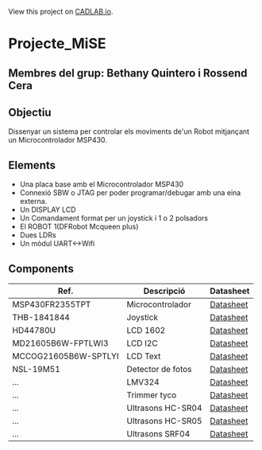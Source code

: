 View this project on [CADLAB.io](https://cadlab.io/project/27800). 

# Projecte_MiSE

**Membres del grup:** Bethany Quintero i Rossend Cera
----------------------------------------------------
## Objectiu
Dissenyar un sistema per controlar els moviments de'un Robot mitjançant un Microcontrolador MSP430.

## Elements
- Una placa base amb el Microcontrolador MSP430
- Connexió SBW o JTAG per poder programar/debugar amb una eina externa.
- Un DISPLAY LCD 
- Un Comandament format per un joystick i 1 o 2 polsadors
- El ROBOT 1(DFRobot Mcqueen plus)
- Dues LDRs
- Un mòdul UART<->Wifi

## Components
| Ref. | Descripció| Datasheet |
| ------ | -----------------| ------------------|
|MSP430FR2355TPT|Microcontrolador|[Datasheet](https://www.ti.com/lit/ds/symlink/msp430fr2355.pdfts=1708776366062&ref_url=https%253A%252F%252Fwww.ti.com%252Fproduct%252FMSP430FR2355%253Fqgpn%253Dmsp430fr2355)|
|THB-1841844|Joystick| [Datasheet](https://www.mouser.es/datasheet/2/240/thb-3050713.pdf)|
|HD44780U|LCD 1602|[Datasheet](https://www.sparkfun.com/datasheets/LCD/HD44780.pdf)|
|MD21605B6W-FPTLWI3| LCD I2C| [Datasheet](https://www.farnell.com/datasheets/3164276.pdf)|
|MCCOG21605B6W-SPTLYI| LCD Text | [Datasheet](https://www.farnell.com/datasheets/2021773.pdf)|
|NSL-19M51|Detector de fotos| [Datasheet](file:///C:/Users/betha/AppData/Local/Temp/817923a0-e29a-454a-975b-60c01e8ddaef_Documents%20components%20i%20dispositius-20240224.zip.aef/LDR%20NSL-19M51.pdf)|
|...| LMV324| [Datasheet](https://www.ti.com/lit/ds/symlink/lmv324.pdf)|
|...| Trimmer tyco| [Datasheet](https://www.farnell.com/datasheets/314461.pdf)|
|...| Ultrasons HC-SR04| [Datasheet](file:///C:/Users/betha/AppData/Local/Temp/49233692-ea68-4fa0-998a-116c9ef42827_Documents%20components%20i%20dispositius-20240224.zip.827/Ultrasons%20HC-SR04%20Echo%20Locator%20Making%20it%20better.pdf)|
|...| Ultrasons HC-SR05| [Datasheet](file:///C:/Users/betha/AppData/Local/Temp/bb4ae17f-42be-418a-a625-329d45a58329_Documents%20components%20i%20dispositius-20240224.zip.329/Ultrasons%20HC-SR05_Ultrasonic_Module%20VMA306%20Schema.pdf)|
|...| Ultrasons SRF04| [Datasheet](file:///C:/Users/betha/AppData/Local/Temp/166e3fce-a4a8-462c-85ff-759b14133cc4_Documents%20components%20i%20dispositius-20240224.zip.cc4/Ultrasons%20SRF04%20Technical%20Documentation.pdf)|

